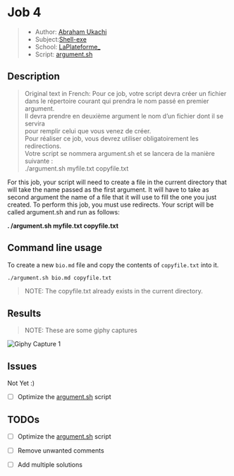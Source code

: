 # Job 4
> - Author: [Abraham Ukachi](https://github.com/abraham-ukachi) 
> - Subject:[Shell-exe](https://github.com/abraham-ukachi/shell-exe)
> - School: [LaPlateforme\_](https://laplateforme.io)
> - Script: [argument.sh](./argument.sh)



## Description
> Original text in French:  Pour ce job, votre script devra créer un fichier \
> dans le répertoire courant qui prendra le nom passé en premier argument. \
> Il devra prendre en deuxième argument le nom d’un fichier dont il se servira \
> pour remplir celui que vous venez de créer. \
> Pour réaliser ce job, vous devrez utiliser obligatoirement les redirections. \
> Votre script se nommera argument.sh et se lancera de la manière suivante : \
> ./argument.sh myfile.txt copyfile.txt

For this job, your script will need to create a file in the current directory that will take the name passed as the first argument. It will have to take as second argument the name of a file that it will use to fill the one you just created. To perform this job, you must use redirects. Your script will be called argument.sh and run as follows:

**. /argument.sh myfile.txt copyfile.txt**


## Command line usage

To create a new `bio.md` file and copy the contents of `copyfile.txt` into it.
```sh
./argument.sh bio.md copyfile.txt
```
> NOTE: The copyfile.txt already exists in the current  directory.


## Results
> NOTE: These are some giphy captures

![Giphy Capture 1](./.screenshots/giphy_capture1.gif)



## Issues

Not Yet :)
- [ ] Optimize the [argument.sh](./argument.sh) script


## TODOs

- [ ] Optimize the [argument.sh](./argument.sh) script
- [ ] Remove unwanted comments
- [ ] Add multiple solutions

  
